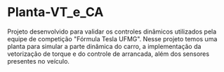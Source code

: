 # Planta-VT_e_CA
Projeto desenvolvido para validar os controles dinâmicos utilizados pela equipe de competição "Fórmula Tesla UFMG". Nesse projeto temos uma planta para simular a parte dinâmica do carro, a implementação da vetorização de torque e do controle de arrancada, além dos sensores presentes no veículo. 
